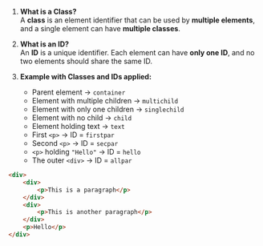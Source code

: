 1. **What is a Class?**  
   A **class** is an element identifier that can be used by **multiple elements**, and a single element can have **multiple classes**.  

2. **What is an ID?**  
   An **ID** is a unique identifier. Each element can have **only one ID**, and no two elements should share the same ID.  

3. **Example with Classes and IDs applied:**  
   - Parent element → `container`  
   - Element with multiple children → `multichild`  
   - Element with only one children → `singlechild`  
   - Element with no child → `child`  
   - Element holding text → `text`  
   - First `<p>` → ID = `firstpar`  
   - Second `<p>` → ID = `secpar`  
   - `<p>` holding `"Hello"` → ID = `hello`  
   - The outer `<div>` → ID = `allpar`  
```html
<div>
    <div>
        <p>This is a paragraph</p>
    </div>
    <div>
        <p>This is another paragraph</p>
    </div>
    <p>Hello</p>
</div>
```